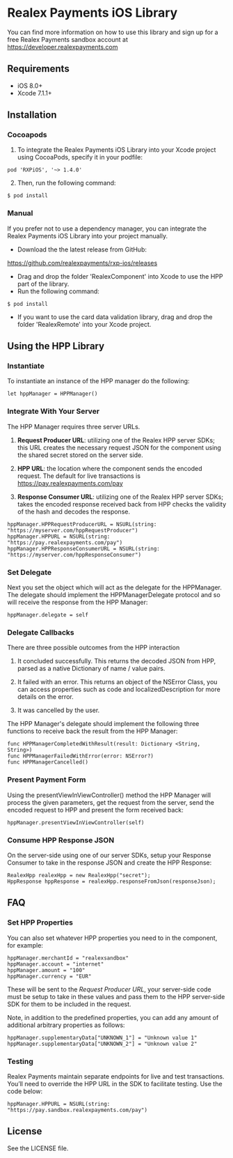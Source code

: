 # Realex Payments iOS Library
You can find more information on how to use this library and sign up for a free Realex Payments sandbox account at https://developer.realexpayments.com

## Requirements

- iOS 8.0+
- Xcode 7.1.1+

## Installation

### Cocoapods

1. To integrate the Realex Payments iOS Library into your Xcode project using CocoaPods, specify it in your podfile:

```
pod 'RXPiOS', '~> 1.4.0'
```

2. Then, run the following command:

```
$ pod install
```

### Manual

If you prefer not to use a dependency manager, you can integrate the Realex Payments iOS Library into your project manually.

- Download the the latest release from GitHub:

https://github.com/realexpayments/rxp-ios/releases

- Drag and drop the folder 'RealexComponent' into Xcode to use the HPP part of the library.
- Run the following command:
```
$ pod install
```
- If you want to use the card data validation library, drag and drop the folder 'RealexRemote' into your Xcode project.


## Using the HPP Library

### Instantiate

To instantiate an instance of the HPP manager do the following:

```
let hppManager = HPPManager()
```

### Integrate With Your Server

The HPP Manager requires three server URLs.

1) **Request Producer URL**: utilizing one of the Realex HPP server SDKs; this URL creates the necessary request JSON for the component using the shared secret stored on the server side.

2) **HPP URL**: the location where the component sends the encoded request. The default for live transactions is https://pay.realexpayments.com/pay

3) **Response Consumer URL**: utilizing one of the Realex HPP server SDKs; takes the encoded response received back from HPP checks the validity of the hash and decodes the response.

```
hppManager.HPPRequestProducerURL = NSURL(string: "https://myserver.com/hppRequestProducer")
hppManager.HPPURL = NSURL(string: "https://pay.realexpayments.com/pay")
hppManager.HPPResponseConsumerURL = NSURL(string: "https://myserver.com/hppResponseConsumer")
```

### Set Delegate

Next you set the object which will act as the delegate for the HPPManager. The delegate should implement the HPPManagerDelegate protocol and so will receive the response from the HPP Manager:

```
hppManager.delegate = self
```		

### Delegate Callbacks

There are three possible outcomes from the HPP interaction

1) It concluded successfully. This returns the decoded JSON from HPP, parsed as a native Dictionary of name / value pairs.

2) It failed with an error. This returns an object of the NSError Class, you can access properties such as code and localizedDescription for more details on the error.

3) It was cancelled by the user.

The HPP Manager's delegate should implement the following three functions to receive back the result from the HPP Manager:

```
func HPPManagerCompletedWithResult(result: Dictionary <String, String>)
func HPPManagerFailedWithError(error: NSError?)
func HPPManagerCancelled()
```			

### Present Payment Form

Using the presentViewInViewController() method the HPP Manager will process the given parameters, get the request from the server, send the encoded request to HPP and present the form received back:

```
hppManager.presentViewInViewController(self)
```

### Consume HPP Response JSON

On the server-side using one of our server SDKs, setup your Response Consumer to take in the response JSON and create the HPP Response:

```
RealexHpp realexHpp = new RealexHpp("secret");
HppResponse hppResponse = realexHpp.responseFromJson(responseJson);
```

## FAQ

### Set HPP Properties

You can also set whatever HPP properties you need to in the component, for example:

```
hppManager.merchantId = "realexsandbox"
hppManager.account = "internet"
hppManager.amount = "100"
hppManager.currency = "EUR"
```

These will be sent to the *Request Producer URL*, your server-side code must be setup to take in these values and pass them to the HPP server-side SDK for them to be included in the request. 	

Note, in addition to the predefined properties, you can add any amount of additional arbitrary properties as follows:

```
hppManager.supplementaryData["UNKNOWN_1"] = "Unknown value 1"
hppManager.supplementaryData["UNKNOWN_2"] = "Unknown value 2"
```		

### Testing		

Realex Payments maintain separate endpoints for live and test transactions. You’ll need to override the HPP URL in the SDK to facilitate testing. Use the code below:

```
hppManager.HPPURL = NSURL(string: "https://pay.sandbox.realexpayments.com/pay")
```		

## License

See the LICENSE file.
